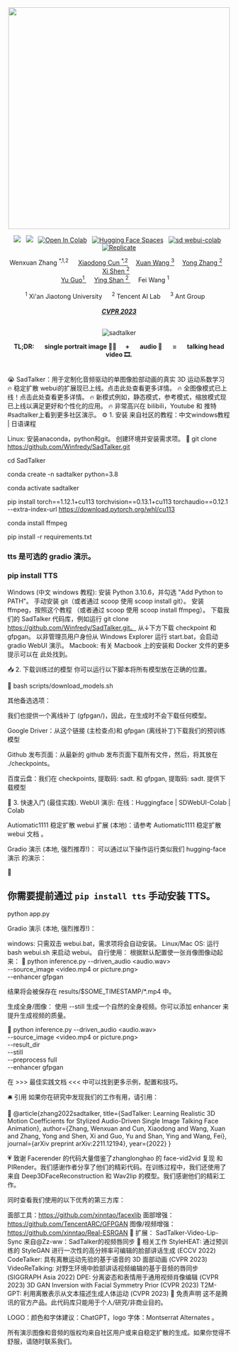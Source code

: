 <div align="center">

<img src='https://user-images.githubusercontent.com/4397546/229094115-862c747e-7397-4b54-ba4a-bd368bfe2e0f.png' width='500px'/>


<!--<h2> 😭 SadTalker： <span style="font-size:12px">Learning Realistic 3D Motion Coefficients for Stylized Audio-Driven Single Image Talking Face Animation </span> </h2> -->

  <a href='https://arxiv.org/abs/2211.12194'><img src='https://img.shields.io/badge/ArXiv-PDF-red'></a> &nbsp; <a href='https://sadtalker.github.io'><img src='https://img.shields.io/badge/Project-Page-Green'></a> &nbsp; [![Open In Colab](https://colab.research.google.com/assets/colab-badge.svg)](https://colab.research.google.com/github/Winfredy/SadTalker/blob/main/quick_demo.ipynb) &nbsp; [![Hugging Face Spaces](https://img.shields.io/badge/%F0%9F%A4%97%20Hugging%20Face-Spaces-blue)](https://huggingface.co/spaces/vinthony/SadTalker) &nbsp; [![sd webui-colab](https://img.shields.io/badge/Automatic1111-Colab-green)](https://colab.research.google.com/github/camenduru/stable-diffusion-webui-colab/blob/main/video/stable/stable_diffusion_1_5_video_webui_colab.ipynb) &nbsp; [![Replicate](https://replicate.com/cjwbw/sadtalker/badge)](https://replicate.com/cjwbw/sadtalker) 

<div>
    <a target='_blank'>Wenxuan Zhang <sup>*,1,2</sup> </a>&emsp;
    <a href='https://vinthony.github.io/' target='_blank'>Xiaodong Cun <sup>*,2</a>&emsp;
    <a href='https://xuanwangvc.github.io/' target='_blank'>Xuan Wang <sup>3</sup></a>&emsp;
    <a href='https://yzhang2016.github.io/' target='_blank'>Yong Zhang <sup>2</sup></a>&emsp;
    <a href='https://xishen0220.github.io/' target='_blank'>Xi Shen <sup>2</sup></a>&emsp; </br>
    <a href='https://yuguo-xjtu.github.io/' target='_blank'>Yu Guo<sup>1</sup> </a>&emsp;
    <a href='https://scholar.google.com/citations?hl=zh-CN&user=4oXBp9UAAAAJ' target='_blank'>Ying Shan <sup>2</sup> </a>&emsp;
    <a target='_blank'>Fei Wang <sup>1</sup> </a>&emsp;
</div>
<br>
<div>
    <sup>1</sup> Xi'an Jiaotong University &emsp; <sup>2</sup> Tencent AI Lab &emsp; <sup>3</sup> Ant Group &emsp; 
</div>
<br>
<i><strong><a href='https://arxiv.org/abs/2211.12194' target='_blank'>CVPR 2023</a></strong></i>
<br>
<br>


![sadtalker](https://user-images.githubusercontent.com/4397546/222490039-b1f6156b-bf00-405b-9fda-0c9a9156f991.gif)

<b>TL;DR: &nbsp;&nbsp;&nbsp;&nbsp;&nbsp; single portrait image 🙎‍♂️  &nbsp;&nbsp;&nbsp;&nbsp;&nbsp;+  &nbsp;&nbsp;&nbsp;&nbsp;&nbsp; audio 🎤  &nbsp;&nbsp;&nbsp;&nbsp;&nbsp; =  &nbsp;&nbsp;&nbsp;&nbsp;&nbsp; talking head video 🎞.</b>

<br>

</div>
😭 SadTalker：用于定制化音频驱动的单图像脸部动画的真实 3D 运动系数学习
🔥 稳定扩散 webui的扩展现已上线。点击此处查看更多详情。
🔥 全图像模式已上线！点击此处查看更多详情。
🔥 新模式例如，静态模式，参考模式，缩放模式现已上线以满足更好和个性化的应用。
🔥 非常高兴在 bilibili，Youtube 和 推特 #sadtalker上看到更多社区演示。
⚙️ 1. 安装
来自社区的教程：中文windows教程 | 日语课程

Linux:
安装anaconda，python和git。
创建环境并安装需求项。
📎
git clone https://github.com/Winfredy/SadTalker.git

  cd SadTalker 

  conda create -n sadtalker python=3.8

  conda activate sadtalker

  pip install torch==1.12.1+cu113 torchvision==0.13.1+cu113 torchaudio==0.12.1 --extra-index-url https://download.pytorch.org/whl/cu113

  conda install ffmpeg

  pip install -r requirements.txt

  ### tts 是可选的 gradio 演示。 
  ### pip install TTS

Windows (中文 windows 教程):
安装 Python 3.10.6，并勾选 "Add Python to PATH"。
手动安装 git（或者通过 scoop 使用 scoop install git）。
安装 ffmpeg，按照这个教程 （或者通过 scoop 使用 scoop install ffmpeg）。
下载我们的 SadTalker 代码库，例如运行 git clone https://github.com/Winfredy/SadTalker.git。
从↓下方下载 checkpoint 和 gfpgan。
以非管理员用户身份从 Windows Explorer 运行 start.bat，会启动 gradio WebUI 演示。
Macbook:
有关 Macbook 上的安装和 Docker 文件的更多提示可以在 此处找到。

📥 2. 下载训练过的模型
你可以运行以下脚本将所有模型放在正确的位置。

📎
bash scripts/download_models.sh

其他备选选项：

我们也提供一个离线补丁 (gfpgan/)，因此，在生成时不会下载任何模型。

Google Driver：从这个链接 (主检查点)和 gfpgan (离线补丁)下载我们的预训练模型

Github 发布页面：从最新的 github 发布页面下载所有文件，然后，将其放在 ./checkpoints。

百度云盘：我们在 checkpoints, 提取码: sadt. 和 gfpgan, 提取码: sadt. 提供下载模型

🔮 3. 快速入门 (最佳实践).
WebUI 演示:
在线：Huggingface | SDWebUI-Colab | Colab

Autiomatic1111 稳定扩散 webui 扩展 (本地)：请参考 Autiomatic1111 稳定扩散 webui 文档 。

Gradio 演示 (本地, 强烈推荐!)： 可以通过以下操作运行类似我们 hugging-face 演示 的演示：

📎
## 你需要提前通过 `pip install tts` 手动安装 TTS。
python app.py

Gradio 演示 (本地, 强烈推荐!)：

windows: 只需双击 webui.bat，需求项将会自动安装。
Linux/Mac OS: 运行 bash webui.sh 来启动 webui。
自行使用：
根据默认配置使一张肖像图像动起来：
📎
python inference.py --driven_audio <audio.wav> \
                    --source_image <video.mp4 or picture.png> \
                    --enhancer gfpgan

结果将会被保存在 results/$SOME_TIMESTAMP/*.mp4 中。

生成全身/图像：
使用 --still 生成一个自然的全身视频。你可以添加 enhancer 来提升生成视频的质量。

📎
python inference.py --driven_audio <audio.wav> \
                    --source_image <video.mp4 or picture.png> \
                    --result_dir <a file to store results> \
                    --still \
                    --preprocess full \
                    --enhancer gfpgan

在 >>> 最佳实践文档 <<< 中可以找到更多示例，配置和技巧。

🛎 引用
如果你在研究中发现我们的工作有用，请引用：

📎
@article{zhang2022sadtalker,
  title={SadTalker: Learning Realistic 3D Motion Coefficients for Stylized Audio-Driven Single Image Talking Face Animation},
  author={Zhang, Wenxuan and Cun, Xiaodong and Wang, Xuan and Zhang, Yong and Shen, Xi and Guo, Yu and Shan, Ying and Wang, Fei},
  journal={arXiv preprint arXiv:2211.12194},
  year={2022}
}

💗 致谢
Facerender 的代码大量借鉴了zhanglonghao 的 face-vid2vid 复现 和 PIRender。我们感谢作者分享了他们的精彩代码。在训练过程中，我们还使用了来自 Deep3DFaceReconstruction 和 Wav2lip 的模型。我们感谢他们的精彩工作。

同时查看我们使用的以下优秀的第三方库：

面部工具：https://github.com/xinntao/facexlib
面部增强：https://github.com/TencentARC/GFPGAN
图像/视频增强：https://github.com/xinntao/Real-ESRGAN
🥂 扩展：
SadTalker-Video-Lip-Sync 来自@Zz-ww：SadTalker的视频唇同步
🥂 相关工作
StyleHEAT: 通过预训练的 StyleGAN 进行一次性的高分辨率可编辑的脸部讲话生成 (ECCV 2022)
CodeTalker: 具有离散运动先验的基于语音的 3D 面部动画 (CVPR 2023)
VideoReTalking: 对野生环境中脸部讲话视频编辑的基于音频的唇同步 (SIGGRAPH Asia 2022)
DPE: 分离姿态和表情用于通用视频肖像编辑 (CVPR 2023)
3D GAN Inversion with Facial Symmetry Prior (CVPR 2023)
T2M-GPT: 利用离散表示从文本描述生成人体运动 (CVPR 2023)
📢 免责声明
这不是腾讯的官方产品。此代码库只能用于个人/研究/非商业目的。

LOGO：颜色和字体建议：ChatGPT，logo 字体：Montserrat Alternates 。

所有演示图像和音频的版权均来自社区用户或来自稳定扩散的生成。如果你觉得不舒服，请随时联系我们。
